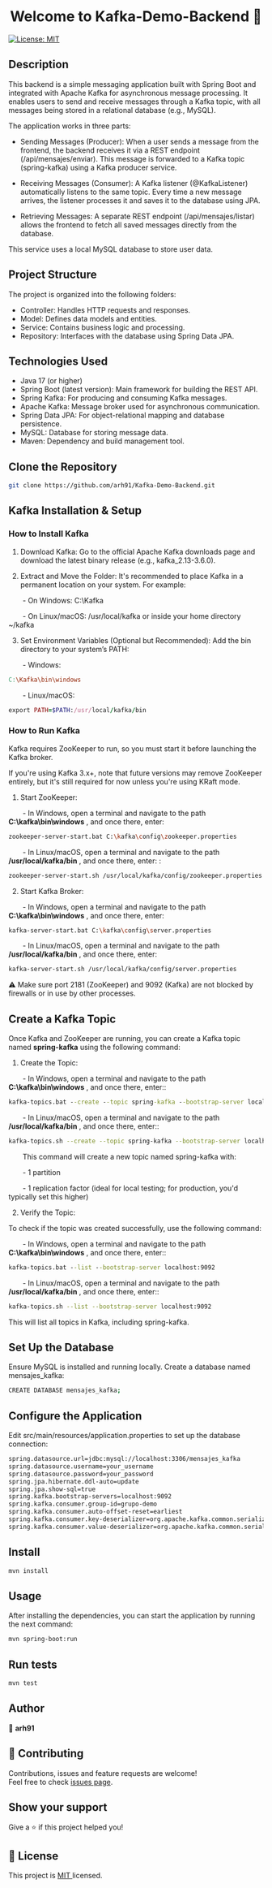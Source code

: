<h1 align="center">Welcome to Kafka-Demo-Backend 👋</h1>
<p>
  <a href="https://opensource.org/licenses/MIT" target="_blank">
    <img alt="License: MIT " src="https://img.shields.io/badge/License-MIT -yellow.svg" />
  </a>
</p>

## Description

This backend is a simple messaging application built with Spring Boot and integrated with Apache Kafka for asynchronous message processing. It enables users to send and receive messages through a Kafka topic, with all messages being stored in a relational database (e.g., MySQL).

The application works in three parts:

- Sending Messages (Producer): When a user sends a message from the frontend, the backend receives it via a REST endpoint (/api/mensajes/enviar). This message is forwarded to a Kafka topic (spring-kafka) using a   Kafka producer service.

- Receiving Messages (Consumer): A Kafka listener (@KafkaListener) automatically listens to the same topic. Every time a new message arrives, the listener processes it and saves it to the database using JPA.

- Retrieving Messages: A separate REST endpoint (/api/mensajes/listar) allows the frontend to fetch all saved messages directly from the database.

This service uses a local MySQL database to store user data.


## Project Structure

The project is organized into the following folders:

- Controller: Handles HTTP requests and responses.
- Model: Defines data models and entities.
- Service: Contains business logic and processing.
- Repository: Interfaces with the database using Spring Data JPA.


## Technologies Used

- Java 17 (or higher)
- Spring Boot (latest version): Main framework for building the REST API.
- Spring Kafka: For producing and consuming Kafka messages.
- Apache Kafka: Message broker used for asynchronous communication.
- Spring Data JPA: For object-relational mapping and database persistence.
- MySQL: Database for storing message data.
- Maven: Dependency and build management tool.
  

## Clone the Repository

```sh
git clone https://github.com/arh91/Kafka-Demo-Backend.git
```


## Kafka Installation & Setup

### How to Install Kafka

1. Download Kafka: Go to the official Apache Kafka downloads page and download the latest binary release (e.g., kafka_2.13-3.6.0).

2. Extract and Move the Folder: It's recommended to place Kafka in a permanent location on your system. For example:

&emsp;&emsp;- On Windows: C:\Kafka

&emsp;&emsp;- On Linux/macOS: /usr/local/kafka or inside your home directory ~/kafka

3. Set Environment Variables (Optional but Recommended): Add the bin directory to your system’s PATH:

&emsp;&emsp;- Windows:

  ```makefile
  C:\Kafka\bin\windows
  ```
  
&emsp;&emsp;- Linux/macOS:
  
  ```ruby
  export PATH=$PATH:/usr/local/kafka/bin
  ```

### How to Run Kafka

Kafka requires ZooKeeper to run, so you must start it before launching the Kafka broker.

If you're using Kafka 3.x+, note that future versions may remove ZooKeeper entirely, but it's still required for now unless you're using KRaft mode.

1. Start ZooKeeper:

&emsp;&emsp;- In Windows, open a terminal and navigate to the path  **C:\kafka\bin\windows** , and once there, enter:
  
  ```sh
  zookeeper-server-start.bat C:\kafka\config\zookeeper.properties
  ```
  
&emsp;&emsp;- In Linux/macOS, open a terminal and navigate to the path  **/usr/local/kafka/bin** , and once there, enter:
  :
  
  ```sh
  zookeeper-server-start.sh /usr/local/kafka/config/zookeeper.properties
  ```

2. Start Kafka Broker:

&emsp;&emsp;- In Windows, open a terminal and navigate to the path  **C:\kafka\bin\windows** , and once there, enter:
  
  ```sh
  kafka-server-start.bat C:\kafka\config\server.properties
  ```
  
&emsp;&emsp;- In Linux/macOS, open a terminal and navigate to the path  **/usr/local/kafka/bin** , and once there, enter:
  
  ```sh
  kafka-server-start.sh /usr/local/kafka/config/server.properties
  ```

⚠️ Make sure port 2181 (ZooKeeper) and 9092 (Kafka) are not blocked by firewalls or in use by other processes.


## Create a Kafka Topic
Once Kafka and ZooKeeper are running, you can create a Kafka topic named **spring-kafka** using the following command:

1. Create the Topic:

&emsp;&emsp;- In Windows, open a terminal and navigate to the path  **C:\kafka\bin\windows** , and once there, enter::

```cmd
kafka-topics.bat --create --topic spring-kafka --bootstrap-server localhost:9092 --partitions 1 --replication-factor 1
```

&emsp;&emsp;- In Linux/macOS, open a terminal and navigate to the path  **/usr/local/kafka/bin** , and once there, enter::

```bash
kafka-topics.sh --create --topic spring-kafka --bootstrap-server localhost:9092 --partitions 1 --replication-factor 1
```

&emsp;&emsp;This command will create a new topic named spring-kafka with:

&emsp;&emsp;- 1 partition

&emsp;&emsp;- 1 replication factor (ideal for local testing; for production, you'd typically set this higher)

2. Verify the Topic:

To check if the topic was created successfully, use the following command:

&emsp;&emsp;- In Windows, open a terminal and navigate to the path  **C:\kafka\bin\windows** , and once there, enter::

```cmd
kafka-topics.bat --list --bootstrap-server localhost:9092
```

&emsp;&emsp;- In Linux/macOS, open a terminal and navigate to the path  **/usr/local/kafka/bin** , and once there, enter::

```bash
kafka-topics.sh --list --bootstrap-server localhost:9092
```

This will list all topics in Kafka, including spring-kafka.


## Set Up the Database 

Ensure MySQL is installed and running locally. Create a database named mensajes_kafka:

```sh
CREATE DATABASE mensajes_kafka;
```


## Configure the Application

Edit src/main/resources/application.properties to set up the database connection:

```sh
spring.datasource.url=jdbc:mysql://localhost:3306/mensajes_kafka
spring.datasource.username=your_username
spring.datasource.password=your_password
spring.jpa.hibernate.ddl-auto=update
spring.jpa.show-sql=true
spring.kafka.bootstrap-servers=localhost:9092
spring.kafka.consumer.group-id=grupo-demo
spring.kafka.consumer.auto-offset-reset=earliest
spring.kafka.consumer.key-deserializer=org.apache.kafka.common.serialization.StringDeserializer
spring.kafka.consumer.value-deserializer=org.apache.kafka.common.serialization.StringDeserializer

```


## Install

```sh
mvn install
```

## Usage

After installing the dependencies, you can start the application by running the next command:

```sh
mvn spring-boot:run
```

## Run tests

```sh
mvn test
```

## Author

👤 **arh91**


## 🤝 Contributing

Contributions, issues and feature requests are welcome!<br />
Feel free to check [issues page](https://github.com/arh91/Gestion-Usuarios-Backend/issues). 


## Show your support

Give a ⭐️ if this project helped you!


## 📝 License

This project is [MIT ](https://opensource.org/licenses/MIT) licensed.

